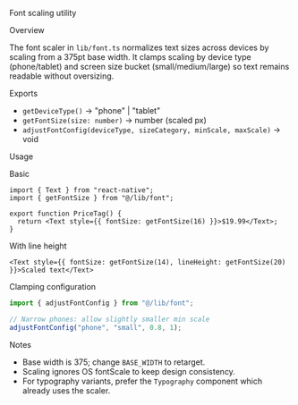 Font scaling utility

Overview

The font scaler in `lib/font.ts` normalizes text sizes across devices by scaling from a 375pt base width. It clamps scaling by device type (phone/tablet) and screen size bucket (small/medium/large) so text remains readable without oversizing.

Exports

- `getDeviceType()` → "phone" | "tablet"
- `getFontSize(size: number)` → number (scaled px)
- `adjustFontConfig(deviceType, sizeCategory, minScale, maxScale)` → void

Usage

Basic

```tsx
import { Text } from "react-native";
import { getFontSize } from "@/lib/font";

export function PriceTag() {
  return <Text style={{ fontSize: getFontSize(16) }}>$19.99</Text>;
}
```

With line height

```tsx
<Text style={{ fontSize: getFontSize(14), lineHeight: getFontSize(20) }}>Scaled text</Text>
```

Clamping configuration

```ts
import { adjustFontConfig } from "@/lib/font";

// Narrow phones: allow slightly smaller min scale
adjustFontConfig("phone", "small", 0.8, 1);
```

Notes

- Base width is 375; change `BASE_WIDTH` to retarget.
- Scaling ignores OS fontScale to keep design consistency.
- For typography variants, prefer the `Typography` component which already uses the scaler.
